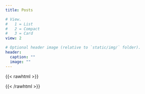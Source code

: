 ```yaml
---
title: Posts

# View.
#   1 = List
#   2 = Compact
#   3 = Card
view: 2

# Optional header image (relative to `static/img/` folder).
header:
  caption: ""
  image: ""
---
```


{{< rawhtml >}}
<div class='sk-ww-linkedin-page-post' data-embed-id='25477913'></div>
<script src='https://widgets.sociablekit.com/linkedin-page-posts/widget.js' async defer></script>
{{< /rawhtml >}}
